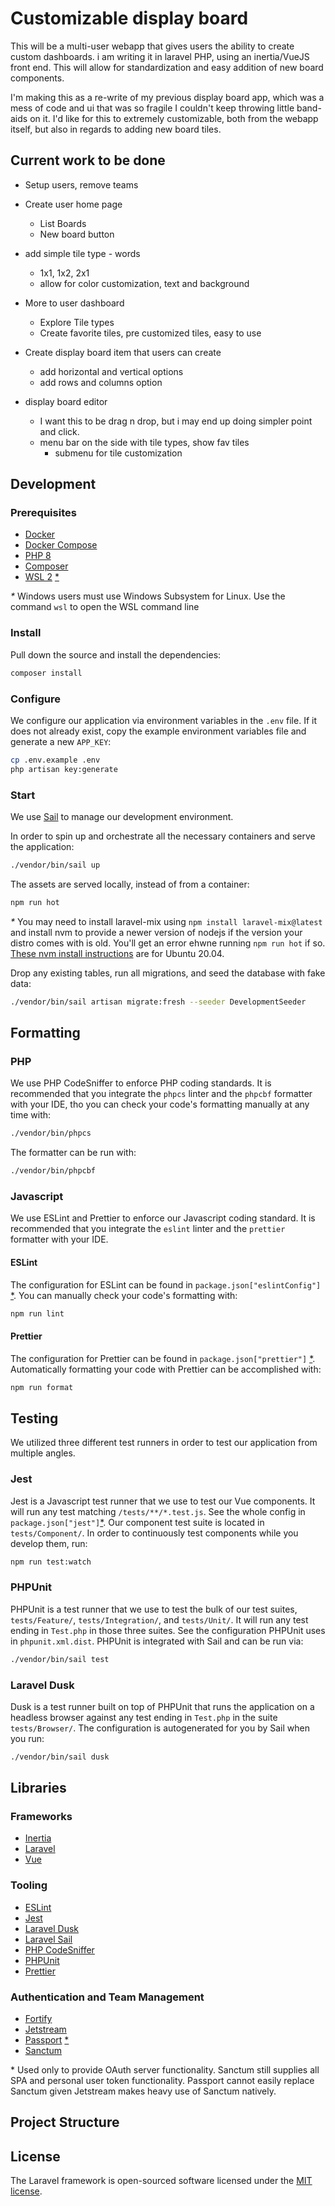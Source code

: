 # Customizable display board
This will be a multi-user webapp that gives users the ability to create custom dashboards. i am writing it in laravel PHP, using an inertia/VueJS front end. This will allow for standardization and easy addition of new board components.

I'm making this as a re-write of my previous display board app, which was a mess of code and ui that was so fragile I couldn't keep throwing little band-aids on it.
I'd like for this to extremely customizable, both from the webapp itself, but also in regards to adding new board tiles.

## Current work to be done
- Setup users, remove teams
- Create user home page
    - List Boards
    - New board button

- add simple tile type - words
  - 1x1, 1x2, 2x1
  - allow for color customization, text and background
- More to user dashboard
    - Explore Tile types
    - Create favorite tiles, pre customized tiles, easy to use
- Create display board item that users can create
    - add horizontal and vertical options
    - add rows and columns option
- display board editor
    - I want this to be drag n drop, but i may end up doing simpler point and click.
    - menu bar on the side with tile types, show fav tiles
        - submenu for tile customization

    

## Development

### Prerequisites
* [Docker](https://www.docker.com/)
* [Docker Compose](https://docs.docker.com/compose/)
* [PHP 8](https://www.php.net/releases/8.0/en.php)
* [Composer](https://getcomposer.org/)
* [WSL 2](https://docs.microsoft.com/en-us/windows/wsl/install-win10) [*](#wsl)

<a id="wsl">_*_</a>  Windows users must use Windows Subsystem for Linux. Use the command ```wsl``` to open the WSL command line

### Install
Pull down the source and install the dependencies:
```bash
composer install
```

### Configure
We configure our application via environment variables in the `.env` file. If it does not already exist, copy the example environment variables file and
generate a new `APP_KEY`:

```bash
cp .env.example .env
php artisan key:generate
```

### Start
We use [Sail](https://laravel.com/docs/8.x/sail) to manage our development
environment.

In order to spin up and orchestrate all the necessary containers and serve the
application:
```bash
./vendor/bin/sail up
```

The assets are served locally, instead of from a container:
```bash
npm run hot
```
_*_ You may need to install laravel-mix using ```npm install laravel-mix@latest``` and install nvm to provide a newer
version of nodejs if the version your distro comes with is old. You'll get an error ehwne running ```npm run hot``` if so.
[These nvm install instructions](https://tecadmin.net/how-to-install-nvm-on-ubuntu-20-04/) are for Ubuntu 20.04.

Drop any existing tables, run all migrations, and seed the database with fake
data:
```bash
./vendor/bin/sail artisan migrate:fresh --seeder DevelopmentSeeder
```

## Formatting

### PHP
We use PHP CodeSniffer to enforce PHP coding standards. It is recommended that
you integrate the `phpcs` linter and the `phpcbf` formatter with your IDE, tho
you can check your code's formatting manually at any time with:
```bash
./vendor/bin/phpcs
```
The formatter can be run with:
```bash
./vendor/bin/phpcbf
```

### Javascript
We use ESLint and Prettier to enforce our Javascript coding standard. It is
recommended that you integrate the `eslint` linter and the `prettier` formatter
with your IDE.

#### ESLint
The configuration for ESLint can be found in `package.json["eslintConfig"]`
[*](#jsconfigs).
You can manually check your code's formatting with:
```bash
npm run lint
```

#### Prettier
The configuration for Prettier can be found in `package.json["prettier"]`
[*](#jsconfigs).
Automatically formatting your code with Prettier can be accomplished with:
```bash
npm run format
```

## Testing
We utilized three different test runners in order to test our application from
multiple angles.

### Jest
Jest is a Javascript test runner that we use to test our Vue components. It will
run any test matching `/tests/**/*.test.js`. See the whole config in
`package.json["jest"]`[*](#jsconfigs).  Our component test suite is
located in `tests/Component/`.
In order to continuously test components while you develop them, run:
```bash
npm run test:watch
```

### PHPUnit
PHPUnit is a test runner that we use to test the bulk of our test suites,
`tests/Feature/`, `tests/Integration/`, and `tests/Unit/`. It will run any test
ending in `Test.php` in those three suites. See the configuration PHPUnit uses
in `phpunit.xml.dist`. PHPUnit is integrated with Sail and can be run via:
```bash
./vendor/bin/sail test
```

### Laravel Dusk
Dusk is a test runner built on top of PHPUnit that runs the application
on a headless browser against any test ending in `Test.php` in the suite
`tests/Browser/`. The configuration is autogenerated for you by Sail
when you run:
```bash
./vendor/bin/sail dusk
```


## Libraries

### Frameworks
* [Inertia](https://inertiajs.com/)
* [Laravel](https://laravel.com/)
* [Vue](https://vuejs.org/)

### Tooling
* [ESLint](https://eslint.org/)
* [Jest](https://jestjs.io/)
* [Laravel Dusk](https://laravel.com/docs/8.x/dusk)
* [Laravel Sail](https://laravel.com/docs/8.x/sail)
* [PHP CodeSniffer](https://github.com/squizlabs/PHP_CodeSniffer)
* [PHPUnit](https://phpunit.readthedocs.io/en/stable/)
* [Prettier](https://prettier.io/)

### Authentication and Team Management
* [Fortify](https://laravel.com/docs/8.x/fortify)
* [Jetstream](https://jetstream.laravel.com/)
* [Passport](https://laravel.com/docs/8.x/passport) [*](#oauth)
* [Sanctum](https://github.com/laravel/sanctum)

<a id="oauth">*</a> Used only to provide OAuth server functionality.
Sanctum still supplies all SPA and personal user token functionality.
Passport cannot easily replace Sanctum given Jetstream makes heavy use
of Sanctum natively.

## Project Structure



## License

The Laravel framework is open-sourced software licensed under the [MIT license](https://opensource.org/licenses/MIT).

